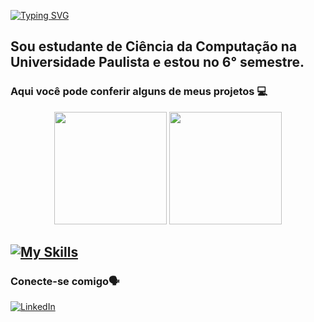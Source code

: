 [![Typing SVG](https://readme-typing-svg.demolab.com?font=Fira+Code&weight=700&size=30&duration=4990&pause=1000&color=BA47F7&width=435&lines=Ol%C3%A1+me+chamo+Bianca!%F0%9F%99%8B%F0%9F%8F%BE%E2%80%8D%E2%99%80%EF%B8%8F)](https://git.io/typing-svg)
 ## Sou estudante de Ciência da Computação na Universidade Paulista e estou no 6° semestre.

### Aqui você pode conferir alguns de meus projetos 💻

<div align="center">
  <img height="180em" src="https://streak-stats.demolab.com?user=BiancaCancian&theme=tokyonight&hide_border=true"/>
  <img height="180em" src="https://github-readme-stats.vercel.app/api/top-langs/?username=BiancaCancian&theme=tokyonight&show_icons=true&hide_border=true&layout=compact"/>
</div>


<h2>
<a href="https://skillicons.dev">
    <img src="https://skillicons.dev/icons?i=js,html,css,sass,bootstrap,python,flask,java,spring,mysql,postgresql,mongodb,react,typescript" alt="My Skills">
</a>
</h2>
 

### Conecte-se comigo🗣️

[![LinkedIn](https://img.shields.io/badge/-LinkedIn-000?style=for-the-badge&logo=linkedin&logoColor=FF00F6&color:FFF)](https://www.linkedin.com/in/bianca-cancian-4a60b61a3/)
